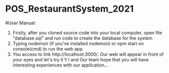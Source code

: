 # POS_RestaurantSystem_2021
#User Manual:
1) Firstly, after you cloned source code into your local computer, open file "database.sql" and run code to create the database for the system
2) Typing nodemon (if you've installed nodemon) or npm start on console(cmd) to run the web app.
3) You access to link http://localhost:3000/. Our web will appear in front of your eyes and let's try it !! I and Our team hope that you will have interesting experiences with our application...
